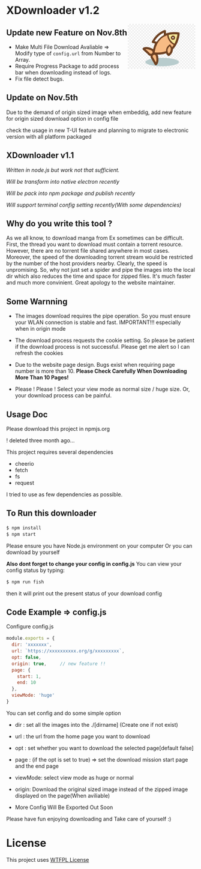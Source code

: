 # XDownloader v1.2

<img align="right" width="180px" src="https://raw.githubusercontent.com/fish98/QSC_Journey/master/Image/fish1.jpg">

## Update new Feature on Nov.8th

+ Make Multi File Download Avaliable => Modify type of `config.url` from Number to Array.
+ Require Progress Package to add process bar when downloading instead of logs.
+ Fix file detect bugs.

## Update on Nov.5th

Due to the demand of origin sized image when embeddig, add new feature for origin sized download option in config file

check the usage in new T-UI feature and planning to migrate to electronic version with all platform packaged

## XDownloader v1.1

*Written in node.js but work not that sufficient.*

*Will be transform into native electron recently*

*Will be pack into npm package and publish recently*

*Will support terminal config setting recently(With some dependencies)*

## Why do you write this tool ? 

As we all know, to download manga from Ex sometimes can be difficult. First, the thread you want to download must contain a torrent resource. However, there are no torrent file shared anywhere in most cases. Moreover, the speed of the downloading torrent stream would be restricted by the number of the host providers nearby. Clearly, the speed is unpromising. So, why not just set a spider and pipe the images into the local dir which also reduces the time and space for zipped files. It's much faster and much more convinient. Great apology to the website maintainer. 

## Some Warnning

+ The images download requires the pipe operation. So you must ensure your WLAN connection is stable and fast. IMPORTANT!!! especially when in origin mode

+ The download process requests the cookie setting. So please be patient if the download process is not successful. Please get me alert so I can refresh the cookies

+ Due to the website page design. Bugs exist when requiring page number is more than 10. 
**Please Check Carefully When Downloading More Than 10 Pages!**

+ Please ! Please ! Select your view mode as normal size / huge size. Or, your download process can be painful.

## Usage Doc

Please download this project in npmjs.org

! deleted three month ago...

This project requires several dependencies

- cheerio
- fetch 
- fs
- request 

I tried to use as few dependencies as possible. 

## To Run this downloader

```bash
$ npm install 
$ npm start
```

Please ensure you have Node.js environment on your computer
Or you can download by yourself

**Also dont forget to change your config in config.js**
You can view your config status by typing:

```bash
$ npm run fish
```

then it will print out the present status of your download config

## Code Example => config.js 

Configure config.js

```javascript
module.exports = {
  dir: 'xxxxxxx',                         
  url: `https://xxxxxxxxxx.org/g/xxxxxxxxx`,                           
  opt: false,                            
  origin: true,     // new feature !!                     
  page: {                                
    start: 1,
    end: 10
  },
  viewMode: 'huge' 
}
```
You can set config and do some simple option 

+ dir : set all the images into the ./[dirname] (Create one if not exist) 
+ url : the url from the home page you want to download
+ opt : set whether you want to download the selected page[default false] 
+ page : (if the opt is set to true) => set the download mission start page and the end page
+ viewMode: select view mode as huge or normal
+ origin: Download the original sized image instead of the zipped image displayed on the page(When aviliable)

+ More Config Will Be Exported Out Soon

Please have fun enjoying downloading and Take care of yourself :)

# License 

This project uses [WTFPL License](LICENSE.txt) 